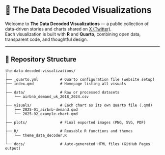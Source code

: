# 🧠 The Data Decoded Visualizations

Welcome to **The Data Decoded Visualizations** — a public collection of data-driven stories and charts shared on [X (Twitter)](https://x.com/TheDataDecoded).  
Each visualization is built with **R** and **Quarto**, combining open data, transparent code, and thoughtful design.

---

## 📁 Repository Structure

```text
the-data-decoded-visualizations/
│
├── _quarto.yml          # Quarto configuration file (website setup)
├── index.qmd            # Homepage listing all visuals
│
├── data/                # Raw or processed datasets
│   └── airbnb_demand_uk_2018_2024.csv
│
├── visuals/             # Each chart as its own Quarto file (.qmd)
│   ├── 2025-01_airbnb-demand.qmd
│   └── 2025-02_example-chart.qmd
│
├── plots/               # Final exported images (PNG, SVG, PDF)
│
├── R/                   # Reusable R functions and themes
│   └── theme_data_decoder.R
│
└── docs/                # Auto-generated HTML files (GitHub Pages output)
